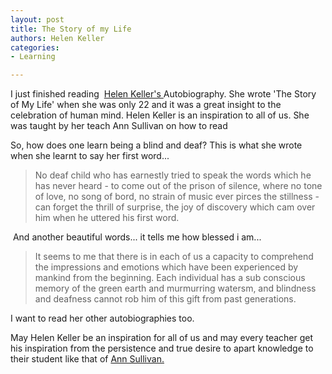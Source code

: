 ```yaml
---
layout: post
title: The Story of my Life
authors: Helen Keller
categories:
- Learning

---
```



I just finished reading  [Helen Keller's ](http://en.wikipedia.org/wiki/Helen_Keller)Autobiography. She wrote 'The Story of My Life' when she was only 22 and it was a great insight to the celebration of human mind. Helen Keller is an inspiration to all of us. She was taught by her teach Ann Sullivan on how to read  

So, how does one learn being a blind and deaf? This is what she wrote when she learnt to say her first word...

>

> No deaf child who has earnestly tried to speak the words which he has never heard - to come out of the prison of silence, where no tone of love, no song of bord, no strain of music ever pirces the stillness - can forget the thrill of surprise, the joy of discovery which cam over him when he uttered his first word.

 And another beautiful words... it tells me how blessed i am...

>

> It seems to me that there is in each of us a capacity to comprehend the impressions and emotions which have been experienced by mankind from the beginning. Each individual has a sub conscious memory of the green earth and murmurring watersm, and blindness and deafness cannot rob him of this gift from past generations.

I want to read her other autobiographies too. 

May Helen Keller be an inspiration for all of us and may every teacher get his inspiration from the persistence and true desire to apart knowledge to their student like that of [Ann Sullivan.](http://en.wikipedia.org/wiki/Anne_Sullivan)
